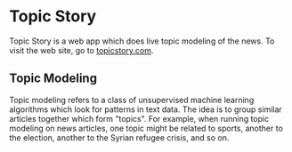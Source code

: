 # Topic Story

Topic Story is a web app which does live topic modeling of the news.
To visit the web site, go to [topicstory.com](http://www.topicstory.com).

## Topic Modeling

Topic modeling refers to a class of unsupervised machine learning algorithms which look for patterns in text data.
The idea is to group similar articles together which form "topics".
For example, when running topic modeling on news articles, one topic might be related to sports, another to the election, another to the Syrian refugee crisis, and so on.

